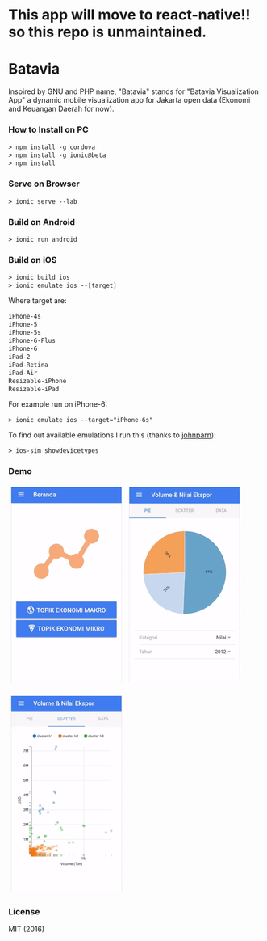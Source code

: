 # This app will move to react-native!! so this repo is unmaintained.

# Batavia

Inspired by GNU and PHP name, "Batavia" stands for "Batavia Visualization App" a dynamic mobile visualization app for Jakarta open data (Ekonomi and Keuangan Daerah for now).

### How to Install on PC
```
> npm install -g cordova
> npm install -g ionic@beta
> npm install
```

### Serve on Browser
```
> ionic serve --lab
```

### Build on Android
```
> ionic run android
```

### Build on iOS
```
> ionic build ios
> ionic emulate ios --[target]
```

Where target are:

```
iPhone-4s
iPhone-5
iPhone-5s
iPhone-6-Plus
iPhone-6
iPad-2
iPad-Retina
iPad-Air
Resizable-iPhone
Resizable-iPad
```

For example run on iPhone-6:
```
> ionic emulate ios --target="iPhone-6s"
```

To find out available emulations I run this (thanks to [johnparn](https://github.com/driftyco/ionic-cli/issues/317#issuecomment-120518354)):
```
> ios-sim showdevicetypes
```

### Demo

<div style="display:inline">
<img src="demo/frakshrit.gif" alt="Drawing" style="width: 220px; padding: 5px"/>

<img src="demo/gif2.gif" alt="Drawing" style="width: 220px; padding: 5px"/>

<img src="demo/gif3.gif" alt="Drawing" style="width: 220px; padding: 5px"/></div>

### License
MIT (2016)
